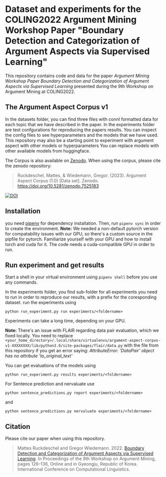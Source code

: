 # Dataset and experiments for the COLING2022 Argument Mining Workshop Paper "Boundary Detection and Categorization of Argument Aspects via Supervised Learning"

This repository contains code and data for the paper *Argument Mining Workshop
Paper Boundary Detection and Categorization of Argument Aspects via Supervised
Learning* presented during the 9th Workshop on Argument Mining at COLING2022.

## The Argument Aspect Corpus v1
In the datasets folder, you can find three files with connl formatted data for
each topic that we have described in the paper.
In the experiments folder are test confgurations for reproducing the papers
results. You can inspect the config files to see hyperparameters and the models
that we have used. This repository may also be a starting point to experiment with argument
aspect with other models or hyperparameters
You can replace models with other available models from huggingface.

The Corpus is also available on [Zenodo](https://zenodo.org/record/7525183). When using the corpus, please cite the zenodo repository:

> Ruckdeschel, Mattes, & Wiedemann, Gregor. (2023). Argument Aspect Corpus (1.0) [Data set]. Zenodo. https://doi.org/10.5281/zenodo.7525183


[![DOI](https://zenodo.org/badge/DOI/10.5281/zenodo.7525183.svg)](https://doi.org/10.5281/zenodo.7525183)



## Installation
you need [pipenv](https://pipenv.pypa.io/en/latest/index.html) for dependency
installation. Then, run `pipenv sync` in order to create the environment.
**Note:** We needed a non-default pytorch version for compatability issues with our GPU, so there's a
custom source in the pipfile for pytorch. Familiarize yourself with your GPU
and how to install torch and cuda for it. The code needs a cuda-compatible GPU
in order to run.

## Run experiment and get results
Start a shell  in your virtual environment using `pipenv shell` before you use
any commands.

In the experiments folder, you find sub-folder for all experiments you need to
run in order to reproduce our results, with
a prefix for the coresponding dataset.
run the experiments using

`python run_experiment.py run experiments/<foldername>`

Experiments can take a long time, depending on your GPU.

**Note:** There's an issue with FLAIR regarding data pair evaluation, which we
fixed locally. You need to replace
`<your_home_directory>/.local/share/virtualenvs/argument-aspect-corpus-v1-XXXXXXXX/lib/python3.9/site-packages/flair/data.py`
with the file from this repository if you get an error saying: *AttributeError:
'DataPair' object has no attribute 'to_original_text'*


You can get evaluations of the models using

`python run_experiment.py results experiments/<foldername>`

For Sentence prediction and nervaluate use

`python sentence_predictions.py report experiments/<foldername>`

and

`python sentence_predictions.py nervaluate experiments/<foldername>`


## Citation

Please cite our paper when using this repository.

> Mattes Ruckdeschel and Gregor Wiedemann. 2022. [Boundary Detection and Categorization of Argument Aspects via Supervised Learning](https://aclanthology.org/2022.argmining-1.12/). In Proceedings of the 9th Workshop on Argument Mining, pages 126–136, Online and in Gyeongju, Republic of Korea. International Conference on Computational Linguistics.
